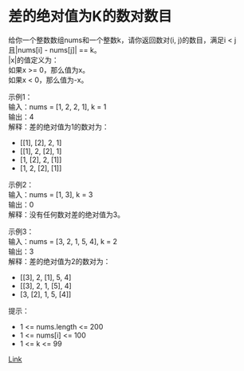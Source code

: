 <h1>差的绝对值为K的数对数目</h1>

给你一个整数数组nums和一个整数k，请你返回数对(i, j)的数目，满足i < j且|nums[i] - nums[j]| == k。</br>
|x|的值定义为：</br>
如果x >= 0，那么值为x。</br>
如果x < 0，那么值为-x。</br>

示例1：</br>
输入：nums = [1, 2, 2, 1], k = 1</br>
输出：4</br>
解释：差的绝对值为1的数对为：</br>
- [[1], [2], 2, 1]</br>
- [[1], 2, [2], 1]</br>
- [1, [2], 2, [1]]</br>
- [1, 2, [2], [1]]</br>

示例2：</br>
输入：nums = [1, 3], k = 3</br>
输出：0</br>
解释：没有任何数对差的绝对值为3。</br>

示例3：</br>
输入：nums = [3, 2, 1, 5, 4], k = 2</br>
输出：3</br>
解释：差的绝对值为2的数对为：</br>
- [[3], 2, [1], 5, 4]</br>
- [[3], 2, 1, [5], 4]</br>
- [3, [2], 1, 5, [4]]</br>

提示：
- 1 <= nums.length <= 200
- 1 <= nums[i] <= 100
- 1 <= k <= 99

[Link](https://leetcode-cn.com/problems/count-number-of-pairs-with-absolute-difference-k/)